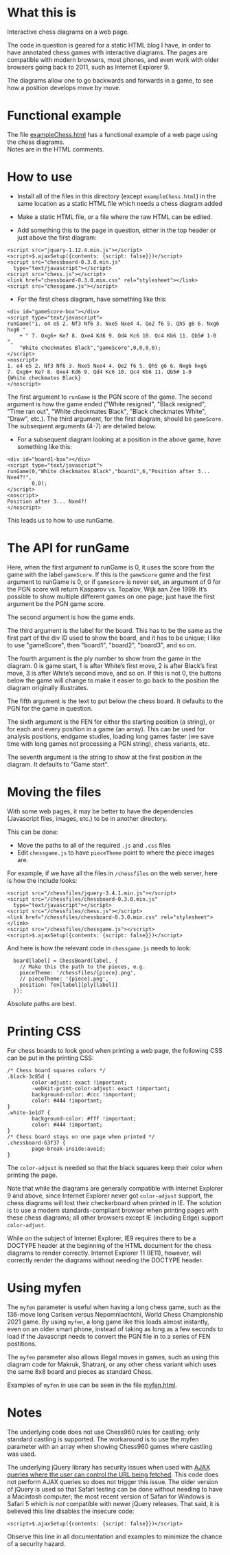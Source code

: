 # What this is

Interactive chess diagrams on a web page.

The code in question is geared for a static HTML blog I have, in 
order to have annotated chess games with interactive diagrams.
The pages are compatible with modern browsers, most phones, and
even work with older browsers going back to 2011, such as Internet 
Explorer 9.

The diagrams allow one to go backwards and forwards in a game, to see
how a position develops move by move.

# Functional example

The file [exampleChess.html](https://samboy.github.io/ChessDiagrams/exampleChess.html) has 
a functional example of a web page using the chess diagrams.  
Notes are in the HTML comments.

# How to use

* Install all of the files in this directory (except `exampleChess.html`)
  in the same location as a static HTML file which needs a chess 
  diagram added

* Make a static HTML file, or a file where the raw HTML can be edited.

* Add something this to the page in question, either in the top
  header or just above the first diagram:

```
<script src="jquery-1.12.4.min.js"></script>
<script>$.ajaxSetup({contents: {script: false}})</script>
<script src="chessboard-0.3.0.min.js"
  type="text/javascript"></script>
<script src="chess.js"></script>
<link href="chessboard-0.3.0.min.css" rel="stylesheet"></link>
<script src="chessgame.js"></script>
```

* For the first chess diagram, have something like this:

```
<div id="gameScore-box"></div>
<script type="text/javascript">
runGame("1. e4 e5 2. Nf3 Nf6 3. Nxe5 Nxe4 4. Qe2 f6 5. Qh5 g6 6. Nxg6 hxg6 "
    + " 7. Qxg6+ Ke7 8. Qxe4 Kd6 9. Qd4 Kc6 10. Qc4 Kb6 11. Qb5# 1-0 ",
    "White checkmates Black","gameScore",0,0,0,0);
</script>
<noscript>
1. e4 e5 2. Nf3 Nf6 3. Nxe5 Nxe4 4. Qe2 f6 5. Qh5 g6 6. Nxg6 hxg6
7. Qxg6+ Ke7 8. Qxe4 Kd6 9. Qd4 Kc6 10. Qc4 Kb6 11. Qb5# 1-0
{White checkmates Black}
</noscript>
```

The first argument to `runGame` is the PGN score of the game.  The
second argument is how the game ended ("White resigned", "Black resigned",
"Time ran out", "White checkmates Black", "Black checkmates White", "Draw",
etc.).  The third argument, for the first diagram, should be `gameScore`.
The subsequent arguments (4-7) are detailed below.  

* For a subsequent diagram looking at a position in the above game,
  have something like this:

```
<div id="board1-box"></div>
<script type="text/javascript">
runGame(0,"White checkmates Black","board1",6,"Position after 3... Nxe4?!",
        0,0);
</script>
<noscript>
Position after 3... Nxe4?!
</noscript>
```

This leads us to how to use runGame.

# The API for runGame

Here, when the first argument to runGame is 0, it uses the score from the
game with the label `gameScore`.  If this is the `gameScore` game and the
first argument to runGame is 0, or if `gameScore` is never set, an argument
of 0 for the PGN score will return Kasparov vs. Topalov, Wijk aan Zee
1999.  It’s possible to show multiple different games on one page;
just have the first argument be the PGN game score.

The second argument is how the game ends.

The third argument is the label for the board.  This has to be the
same as the first part of the div ID used to show the board, and it has
to be unique; I like to use "gameScore", then "board1", "board2", "board3",
and so on.  

The fourth argument is the ply number to show from the game in the 
diagram.  0 is game start, 1 is after White’s first move, 2 is after
Black’s first move, 3 is after White’s second move, and so on.  If this
is not 0, the buttons below the game will change to make it easier to
go back to the position the diagram originally illustrates.

The fifth argument is the text to put below the chess board.  It
defaults to the PGN for the game in question.

The sixth argument is the FEN for either the starting position (a string), 
or for each and every position in a game (an array).  This can be used 
for analysis positions, endgame studies, loading long games faster (we 
save time with long games not processing a PGN string), chess variants, 
etc.

The seventh argument is the string to show at the first position in
the diagram.  It defaults to "Game start".

# Moving the files

With some web pages, it may be better to have the dependencies (Javascript
files, images, etc.) to be in another directory.

This can be done:

* Move the paths to all of the required `.js` and `.css` files
* Edit `chessgame.js` to have `pieceTheme` point to where the piece
  images are.

For example, if we have all the files in `/chessfiles` on the web
server, here is how the include looks:

```
<script src="/chessfiles/jquery-3.4.1.min.js"></script>
<script src="/chessfiles/chessboard-0.3.0.min.js"
  type="text/javascript"></script>
<script src="/chessfiles/chess.js"></script>
<link href="/chessfiles/chessboard-0.3.0.min.css" rel="stylesheet"></link>
<script src="/chessfiles/chessgame.js"></script>
<script>$.ajaxSetup({contents: {script: false}})</script>
```

And here is how the relevant code in `chessgame.js` needs to look:

```
  board[label] = ChessBoard(label, {
    // Make this the path to the pieces, e.g.
    pieceTheme: '/chessfiles/{piece}.png',
    // pieceTheme: '{piece}.png',
    position: fen[label][ply[label]]
  });
```

Absolute paths are best.  

# Printing CSS

For chess boards to look good when printing a web page, the following
CSS can be put in the printing CSS:

```
/* Chess board squares colors */
.black-3c85d {
        color-adjust: exact !important;
        -webkit-print-color-adjust: exact !important;
        background-color: #ccc !important;
        color: #444 !important;
}
.white-1e1d7 {
        background-color: #fff !important;
        color: #444 !important;
}
/* Chess board stays on one page when printed */
.chessboard-63f37 {
        page-break-inside:avoid;
}
```

The `color-adjust` is needed so that the black squares keep their color
when printing the page.

Note that while the diagrams are generally compatible with Internet Explorer
9 and above, since Internet Explorer never got `color-adjust` support, 
the chess diagrams will lost their checkerboard when printed in IE.  The
solution is to use a modern standards-compliant browser when printing
pages with these chess diagrams; all other browsers except IE (including
Edge) support `color-adjust`.

While on the subject of Internet Explorer, IE9 requires there to be
a DOCTYPE header at the beginning of the HTML document for the chess
diagrams to render correctly.  Internet Explorer 11 (IE11), however,
will correctly render the diagrams without needing the DOCTYPE header.

# Using myfen 

The `myfen` parameter is useful when having a long chess game, such as the
136-move long Carlsen versus Nepomniachtchi, World Chess Championship 2021
game.  By using `myfen`, a long game like this loads almost instantly,
even on an older smart phone, instead of taking as long as a few seconds
to load if the Javascript needs to convert the PGN file in to a series
of FEN postitions.

The `myfen` parameter also allows illegal moves in games, such as using
this diagram code for Makruk, Shatranj, or any other chess variant which
uses the same 8x8 board and pieces as standard Chess.

Examples of `myfen` in use can be seen in the file [myfen.html](https://samboy.github.io/ChessDiagrams/myfen.html).

# Notes

The underlying code does not use Chess960 rules for castling; only
standard castling is supported.  The workaround is to use the myfen
parameter with an array when showing Chess960 games where castling was 
used.

The underlying jQuery library has security issues when used with
[AJAX queries where the user can control the URL being 
fetched](https://security.stackexchange.com/questions/205864/is-there-a-way-to-exploit-jquery-1-12-4-vulnerability).
This code does not perform AJAX queries so does not trigger this issue.
The older version of jQuery is used so that Safari testing can be
done without needing to have a Macintosh computer; the most recent
version of Safari for Windows is Safari 5 which is *not* compatible
with newer jQuery releases.  That said, it is believed this line
disables the insecure code:

```
<script>$.ajaxSetup({contents: {script: false}})</script>
```

Observe this line in all documentation and examples to minimize
the chance of a security hazard.
